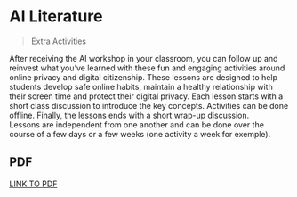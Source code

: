 # AI Literature

> Extra Activities

After receiving the AI workshop in your classroom, you can follow up and reinvest what you’ve learned with these fun and engaging activities around online privacy and digital citizenship. 
These lessons are designed to help students develop safe online habits, maintain a healthy relationship with their screen time and protect their digital privacy. Each lesson starts with a short class discussion to introduce the key concepts. Activities can be done offline. Finally, the lessons ends with a short wrap-up discussion.  
Lessons are independent from one another and can be done over the course of a few days or a few weeks (one activity a week for exemple). 

## PDF

[LINK TO PDF](https://docs.google.com/document/d/1YxJS8X24-1SxGqlmL4cG5OSobxUBWFNrNByOVX8wuIo/edit)